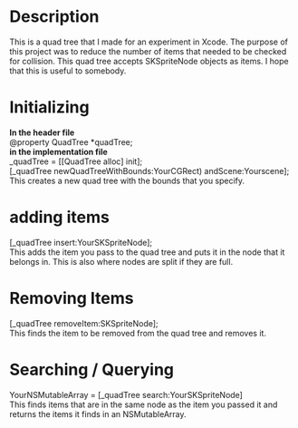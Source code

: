 # Description
This is a quad tree that I made for an experiment in Xcode. The purpose of this project was to reduce the number of 
items that needed to be checked for collision.
This quad tree accepts SKSpriteNode objects as items.
I hope that this is useful to somebody.
  

# Initializing
**In the header file**  
  @property QuadTree *quadTree;  
**in the implementation file**  
  _quadTree = [[QuadTree alloc] init];  
[_quadTree newQuadTreeWithBounds:YourCGRect) andScene:Yourscene];  
This creates a new quad tree with the bounds that you specify. 
  

# adding items
[_quadTree insert:YourSKSpriteNode];  
This adds the item you pass to the quad tree and puts it in the node that it belongs in. This is also where nodes are split if they are full.
  

# Removing Items
[_quadTree removeItem:SKSpriteNode];  
This finds the item to be removed from the quad tree and removes it.

# Searching / Querying
YourNSMutableArray = [_quadTree search:YourSKSpriteNode]  
This finds items that are in the same node as the item you passed it and returns the items it finds in an NSMutableArray.


